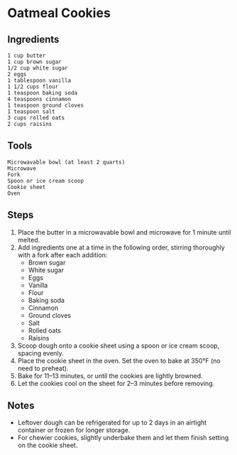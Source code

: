 # Oatmeal Cookies

## Ingredients

    1 cup butter  
    1 cup brown sugar  
    1/2 cup white sugar  
    2 eggs  
    1 tablespoon vanilla  
    1 1/2 cups flour  
    1 teaspoon baking soda  
    4 teaspoons cinnamon  
    1 teaspoon ground cloves  
    1 teaspoon salt  
    3 cups rolled oats  
    2 cups raisins  

## Tools

    Microwavable bowl (at least 2 quarts)  
    Microwave  
    Fork  
    Spoon or ice cream scoop  
    Cookie sheet  
    Oven  

## Steps

1. Place the butter in a microwavable bowl and microwave for 1 minute until melted.
2. Add ingredients one at a time in the following order, stirring thoroughly with a fork after each addition:  
   - Brown sugar  
   - White sugar  
   - Eggs  
   - Vanilla  
   - Flour  
   - Baking soda  
   - Cinnamon  
   - Ground cloves  
   - Salt  
   - Rolled oats  
   - Raisins  
3. Scoop dough onto a cookie sheet using a spoon or ice cream scoop, spacing evenly.
4. Place the cookie sheet in the oven. Set the oven to bake at 350°F (no need to preheat).
5. Bake for 11–13 minutes, or until the cookies are lightly browned.
6. Let the cookies cool on the sheet for 2–3 minutes before removing.

## Notes

- Leftover dough can be refrigerated for up to 2 days in an airtight container or frozen for longer storage.
- For chewier cookies, slightly underbake them and let them finish setting on the cookie sheet.
